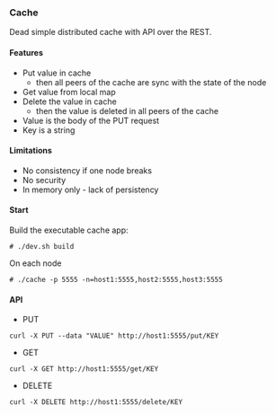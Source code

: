 ### Cache

Dead simple distributed cache with API over the REST. 

#### Features 

- Put value in cache
    - then all peers of the cache are sync with the state of the node 
- Get value from local map
- Delete the value in cache
    - then the value is deleted in all peers of the cache
- Value is the body of the PUT request
- Key is a string

#### Limitations 

- No consistency if one node breaks 
- No security
- In memory only - lack of persistency

#### Start

Build the executable cache app:
```
# ./dev.sh build
```

On each node
```
# ./cache -p 5555 -n=host1:5555,host2:5555,host3:5555
```

#### API

- PUT
```
curl -X PUT --data "VALUE" http://host1:5555/put/KEY
```

- GET
```
curl -X GET http://host1:5555/get/KEY
```

- DELETE
```
curl -X DELETE http://host1:5555/delete/KEY
```
